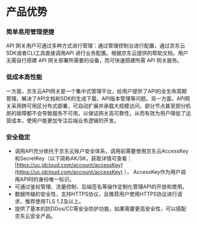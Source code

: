 # 产品优势
### 简单易用管理便捷
API 网关用户可通过多种方式进行管理：通过管理控制台进行配置，通过京东云SDK或者CLI工具直接调用API 进行业务配置。根据京东云提供的帮助文档，用户无需自行搭建 API 网关部署所需要的设备，而可快速搭建所需 API 网关服务。

### 低成本高性能
一方面，京东云API网关是一个集中式管理平台，给用户提供了API的全生命周期管理，解决了API文档和SDK的生成下载、API版本管理等问题。另一方面，API网关采用跨可用区分布式部署，可自动扩展并承载大规模访问，部分节点甚至部分机房的故障都不会导致服务不可用，以保证网关高可靠性，从而有效为用户降低了运营成本，使用户能更加专注后端业务逻辑的开发。

### 安全稳定
- 调用API充分依托于京东云账户安全体系，调用前需要使用京东云AccessKey和SecretKey（以下简称AK/SK，获取详情可查看：[https://uc.jdcloud.com/account/accessKey](https://uc.jdcloud.com/account/accessKey) ）， AccessKey作为用户调用API时的身份唯一标识。
- 可通过鉴权管理、流量控制、后端签名等操作定制化管理API的开放和使用。
- 数据传输的安全性，支持HTTPS协议，且推荐用户使用HTTPS协议进行请求，推荐使用TLS 1.2及以上。
- 提供了基本的防DDos/CC等安全防护功能，如果需要更高安全性，可以搭配京东云安全产品。


